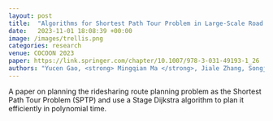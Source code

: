 ```yaml
---
layout: post
title:  "Algorithms for Shortest Path Tour Problem in Large-Scale Road Network"
date:   2023-11-01 18:08:39 +00:00
image: /images/trellis.png
categories: research
venue: COCOON 2023
paper: https://link.springer.com/chapter/10.1007/978-3-031-49193-1_26
authors: "Yucen Gao, <strong> Mingqian Ma </strong>, Jiale Zhang, Songjian Zhang, Jun Fang, Xiaofeng Gao, Guihai Chen "
---
```

A paper on planning the ridesharing route planning problem as the Shortest Path Tour Problem (SPTP) and use a Stage Dijkstra algorithm to plan it efficiently in polynomial time.

